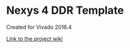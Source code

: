 # Nexys 4 DDR Template <!-- Replace this line with the project name -->
Created for Vivado 2016.4

[Link to the project wiki](https://reference.digilentinc.com/doku.php)


